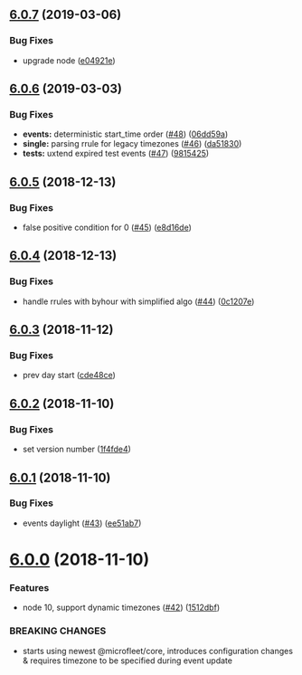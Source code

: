 ## [6.0.7](https://github.com/makeomatic/mservice-calendar/compare/v6.0.6...v6.0.7) (2019-03-06)


### Bug Fixes

* upgrade node ([e04921e](https://github.com/makeomatic/mservice-calendar/commit/e04921e))

## [6.0.6](https://github.com/makeomatic/mservice-calendar/compare/v6.0.5...v6.0.6) (2019-03-03)


### Bug Fixes

* **events:** deterministic start_time order ([#48](https://github.com/makeomatic/mservice-calendar/issues/48)) ([06dd59a](https://github.com/makeomatic/mservice-calendar/commit/06dd59a))
* **single:** parsing rrule for legacy timezones ([#46](https://github.com/makeomatic/mservice-calendar/issues/46)) ([da51830](https://github.com/makeomatic/mservice-calendar/commit/da51830))
* **tests:** uxtend expired test events ([#47](https://github.com/makeomatic/mservice-calendar/issues/47)) ([9815425](https://github.com/makeomatic/mservice-calendar/commit/9815425))

## [6.0.5](https://github.com/makeomatic/mservice-calendar/compare/v6.0.4...v6.0.5) (2018-12-13)


### Bug Fixes

* false positive condition for 0 ([#45](https://github.com/makeomatic/mservice-calendar/issues/45)) ([e8d16de](https://github.com/makeomatic/mservice-calendar/commit/e8d16de))

## [6.0.4](https://github.com/makeomatic/mservice-calendar/compare/v6.0.3...v6.0.4) (2018-12-13)


### Bug Fixes

* handle rrules with byhour with simplified algo ([#44](https://github.com/makeomatic/mservice-calendar/issues/44)) ([0c1207e](https://github.com/makeomatic/mservice-calendar/commit/0c1207e))

## [6.0.3](https://github.com/makeomatic/mservice-calendar/compare/v6.0.2...v6.0.3) (2018-11-12)


### Bug Fixes

* prev day start ([cde48ce](https://github.com/makeomatic/mservice-calendar/commit/cde48ce))

## [6.0.2](https://github.com/makeomatic/mservice-calendar/compare/v6.0.1...v6.0.2) (2018-11-10)


### Bug Fixes

* set version number ([1f4fde4](https://github.com/makeomatic/mservice-calendar/commit/1f4fde4))

## [6.0.1](https://github.com/makeomatic/mservice-calendar/compare/v6.0.0...v6.0.1) (2018-11-10)


### Bug Fixes

* events daylight ([#43](https://github.com/makeomatic/mservice-calendar/issues/43)) ([ee51ab7](https://github.com/makeomatic/mservice-calendar/commit/ee51ab7))

# [6.0.0](https://github.com/makeomatic/mservice-calendar/compare/v5.0.1...v6.0.0) (2018-11-10)


### Features

* node 10, support dynamic timezones ([#42](https://github.com/makeomatic/mservice-calendar/issues/42)) ([1512dbf](https://github.com/makeomatic/mservice-calendar/commit/1512dbf))


### BREAKING CHANGES

* starts using newest @microfleet/core, introduces configuration changes & requires timezone to be specified during event update
